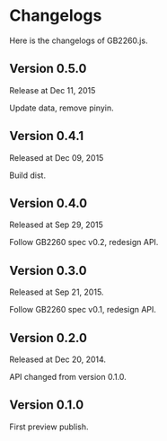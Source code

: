 # Changelogs

Here is the changelogs of GB2260.js.

## Version 0.5.0

Release at Dec 11, 2015

Update data, remove pinyin.


## Version 0.4.1

Released at Dec 09, 2015

Build dist.

## Version 0.4.0

Released at Sep 29, 2015

Follow GB2260 spec v0.2, redesign API.

## Version 0.3.0

Released at Sep 21, 2015.

Follow GB2260 spec v0.1, redesign API.

## Version 0.2.0

Released at Dec 20, 2014.

API changed from version 0.1.0.

## Version 0.1.0

First preview publish.

